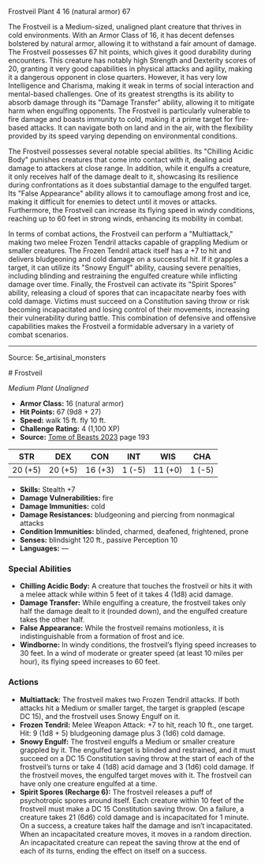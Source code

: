 <MonsterName/>Frostveil</MonsterName>
<CreatureType/>Plant</CreatureType>
<CR/>4</CR>
<AC/>16 (natural armor)</AC>
<HP/>67</HP>
<summary>The Frostveil is a Medium-sized, unaligned plant creature that thrives in cold environments. With an Armor Class of 16, it has decent defenses bolstered by natural armor, allowing it to withstand a fair amount of damage. The Frostveil possesses 67 hit points, which gives it good durability during encounters. This creature has notably high Strength and Dexterity scores of 20, granting it very good capabilities in physical attacks and agility, making it a dangerous opponent in close quarters. However, it has very low Intelligence and Charisma, making it weak in terms of social interaction and mental-based challenges. One of its greatest strengths is its ability to absorb damage through its "Damage Transfer" ability, allowing it to mitigate harm when engulfing opponents. The Frostveil is particularly vulnerable to fire damage and boasts immunity to cold, making it a prime target for fire-based attacks. It can navigate both on land and in the air, with the flexibility provided by its speed varying depending on environmental conditions.</summary>

<detail>

The Frostveil possesses several notable special abilities. Its "Chilling Acidic Body" punishes creatures that come into contact with it, dealing acid damage to attackers at close range. In addition, while it engulfs a creature, it only receives half of the damage dealt to it, showcasing its resilience during confrontations as it does substantial damage to the engulfed target. Its "False Appearance" ability allows it to camouflage among frost and ice, making it difficult for enemies to detect until it moves or attacks. Furthermore, the Frostveil can increase its flying speed in windy conditions, reaching up to 60 feet in strong winds, enhancing its mobility in combat.

In terms of combat actions, the Frostveil can perform a "Multiattack," making two melee Frozen Tendril attacks capable of grappling Medium or smaller creatures. The Frozen Tendril attack itself has a +7 to hit and delivers bludgeoning and cold damage on a successful hit. If it grapples a target, it can utilize its "Snowy Engulf" ability, causing severe penalties, including blinding and restraining the engulfed creature while inflicting damage over time. Finally, the Frostveil can activate its "Spirit Spores" ability, releasing a cloud of spores that can incapacitate nearby foes with cold damage. Victims must succeed on a Constitution saving throw or risk becoming incapacitated and losing control of their movements, increasing their vulnerability during battle. This combination of defensive and offensive capabilities makes the Frostveil a formidable adversary in a variety of combat scenarios.</detail>



---

Source: 5e_artisinal_monsters

<statblock>
# Frostveil

*Medium* *Plant* *Unaligned*

- **Armor Class:** 16 (natural armor)
- **Hit Points:** 67 (9d8 + 27)
- **Speed:** walk 15 ft. fly 10 ft.
- **Challenge Rating:** 4 (1,100 XP)
- **Source:** [Tome of Beasts 2023](https://koboldpress.com/kpstore/product/tome-of-beasts-1-2023-edition/) page 193

| STR | DEX | CON | INT | WIS | CHA |
| --- | --- | --- | --- | --- | --- |
| 20 (+5) | 20 (+5) | 16 (+3) | 1 (-5) | 11 (+0) | 1 (-5) |

- **Skills:** Stealth +7
- **Damage Vulnerabilities:** fire
- **Damage Immunities:** cold
- **Damage Resistances:** bludgeoning and piercing from nonmagical attacks
- **Condition Immunities:** blinded, charmed, deafened, frightened, prone
- **Senses:** blindsight 120 ft., passive Perception 10
- **Languages:** —

### Special Abilities

- **Chilling Acidic Body:** A creature that touches the frostveil or hits it with a melee attack while within 5 feet of it takes 4 (1d8) acid damage.
- **Damage Transfer:** While engulfing a creature, the frostveil takes only half the damage dealt to it (rounded down), and the engulfed creature takes the other half.
- **False Appearance:** While the frostveil remains motionless, it is indistinguishable from a formation of frost and ice.
- **Windborne:** In windy conditions, the frostveil’s flying speed increases to 30 feet. In a wind of moderate or greater speed (at least 10 miles per hour), its flying speed increases to 60 feet.

### Actions

- **Multiattack:** The frostveil makes two Frozen Tendril attacks. If both attacks hit a Medium or smaller target, the target is grappled (escape DC 15), and the frostveil uses Snowy Engulf on it.
- **Frozen Tendril:** Melee Weapon Attack: +7 to hit, reach 10 ft., one target. Hit: 9 (1d8 + 5) bludgeoning damage plus 3 (1d6) cold damage.
- **Snowy Engulf:** The frostveil engulfs a Medium or smaller creature grappled by it. The engulfed target is blinded and restrained, and it must succeed on a DC 15 Constitution saving throw at the start of each of the frostveil’s turns or take 4 (1d8) acid damage and 3 (1d6) cold damage. If the frostveil moves, the engulfed target moves with it. The frostveil can have only one creature engulfed at a time.
- **Spirit Spores (Recharge 6):** The frostveil releases a puff of psychotropic spores around itself. Each creature within 10 feet of the frostveil must make a DC 15 Constitution saving throw. On a failure, a creature takes 21 (6d6) cold damage and is incapacitated for 1 minute. On a success, a creature takes half the damage and isn’t incapacitated. When an incapacitated creature moves, it moves in a random direction. An incapacitated creature can repeat the saving throw at the end of each of its turns, ending the effect on itself on a success.
</statblock>


